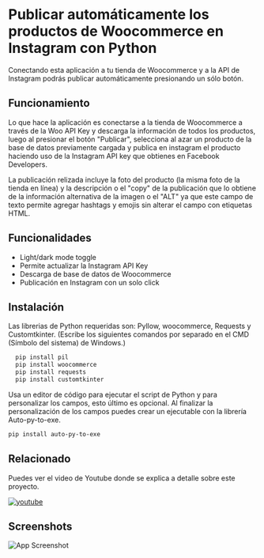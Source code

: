 
# Publicar automáticamente los productos de Woocommerce en Instagram con Python

Conectando esta aplicación a tu tienda de Woocommerce y a la API de Instagram podrás publicar automáticamente presionando un sólo botón.


## Funcionamiento

Lo que hace la aplicación es conectarse a la tienda de Woocommerce a través de la Woo API Key y descarga la información de todos los productos, luego al presionar el botón "Publicar", selecciona al azar un producto de la base de datos previamente cargada y publica en instagram el producto haciendo uso de la Instagram API key que obtienes en Facebook Developers.

La publicación relizada incluye la foto del producto (la misma foto de la tienda en línea) y la descripción o el "copy" de la publicación que lo obtiene de la información alternativa de la imagen o el "ALT" ya que este campo de texto permite agregar hashtags y emojis sin alterar el campo con etiquetas HTML.
## Funcionalidades

- Light/dark mode toggle
- Permite actualizar la Instagram API Key
- Descarga de base de datos de Woocommerce
- Publicación en Instagram con un solo click

## Instalación

Las librerias de Python requeridas son:
Pyllow, woocommerce, Requests y Customtkinter.
(Escribe los siguientes comandos por separado en el CMD (Símbolo del sistema) de Windows.)

```bash
  pip install pil
  pip install woocommerce
  pip install requests
  pip install customtkinter
```

Usa un editor de código para ejecutar el script de Python y para personalizar los campos, esto último es opcional.
Al finalizar la personalización de los campos puedes crear un ejecutable con la librería Auto-py-to-exe.

```bash
pip install auto-py-to-exe
```
## Relacionado

Puedes ver el video de Youtube donde se explica a detalle sobre este proyecto.

[![youtube](https://img.shields.io/badge/youtube-f21d1d?style=for-the-badge&logo=youtube&logoColor=white)](https://youtu.be/7MNPAAvZO7Q)



## Screenshots

![App Screenshot](https://smartwebtutoriales.com/wp-content/uploads/programa-python.jpg)


